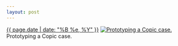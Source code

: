 ```yaml
---
layout: post
---
```


<p>
  <time><a href="/343">{{ page.date | date: "%B %e, %Y" }}</a></time>
  <a href="/343"><img src="{{ site.assets_url }}/343-640.jpg" srcset="{{ site.assets_url }}/343-1280.jpg 1280w, {{ site.assets_url }}/343-960.jpg 960w, {{ site.assets_url }}/343-640.jpg 640w, {{ site.assets_url }}/343-320.jpg 320w" sizes="(min-width: 700px) 50vw, calc(100vw - 2rem)" alt="Prototyping a Copic case." /></a>
  <span>Prototyping a Copic case.</span>
</p>
